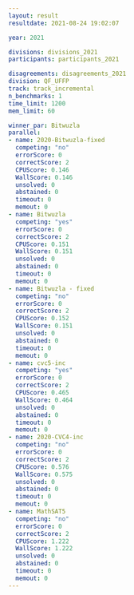 ```yaml
---
layout: result
resultdate: 2021-08-24 19:02:07

year: 2021

divisions: divisions_2021
participants: participants_2021

disagreements: disagreements_2021
division: QF_UFFP
track: track_incremental
n_benchmarks: 1
time_limit: 1200
mem_limit: 60

winner_par: Bitwuzla
parallel:
- name: 2020-Bitwuzla-fixed
  competing: "no"
  errorScore: 0
  correctScore: 2
  CPUScore: 0.146
  WallScore: 0.146
  unsolved: 0
  abstained: 0
  timeout: 0
  memout: 0
- name: Bitwuzla
  competing: "yes"
  errorScore: 0
  correctScore: 2
  CPUScore: 0.151
  WallScore: 0.151
  unsolved: 0
  abstained: 0
  timeout: 0
  memout: 0
- name: Bitwuzla - fixed
  competing: "no"
  errorScore: 0
  correctScore: 2
  CPUScore: 0.152
  WallScore: 0.151
  unsolved: 0
  abstained: 0
  timeout: 0
  memout: 0
- name: cvc5-inc
  competing: "yes"
  errorScore: 0
  correctScore: 2
  CPUScore: 0.465
  WallScore: 0.464
  unsolved: 0
  abstained: 0
  timeout: 0
  memout: 0
- name: 2020-CVC4-inc
  competing: "no"
  errorScore: 0
  correctScore: 2
  CPUScore: 0.576
  WallScore: 0.575
  unsolved: 0
  abstained: 0
  timeout: 0
  memout: 0
- name: MathSAT5
  competing: "no"
  errorScore: 0
  correctScore: 2
  CPUScore: 1.222
  WallScore: 1.222
  unsolved: 0
  abstained: 0
  timeout: 0
  memout: 0
---
```

